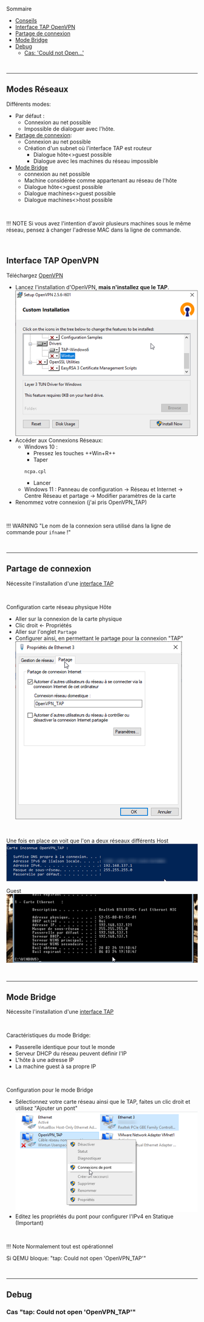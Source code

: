 Sommaire
- [Conseils](#Conseils)  
- [Interface TAP OpenVPN](#Interface-Tap-OpenVPN)  
- [Partage de connexion](Partage-de-connexion)  
- [Mode Bridge](#Mode-Bridge)  
- [Debug](#Debug)  
  - [Cas: 'Could not Open...'](#cas-tap-could-not-open-openvpn_tap)  

<br>

----
## Modes Réseaux
Différents modes:
- Par défaut :  
  - Connexion au net possible  
  - Impossible de dialoguer avec l'hôte.  
- [Partage de connexion](Partage-de-connexion):  
  - Connexion au net possible  
  - Création d'un subnet où l'interface TAP est routeur  
    - Dialogue hôte<>guest possible  
    - Dialogue avec les machines du réseau impossible  
- [Mode Bridge](#Mode-Bridge)  
  - connexion au net possible  
  - Machine considérée comme appartenant au réseau de l'hôte  
  - Dialogue hôte<>guest possible  
  - Dialogue machines<>guest possible  
  - Dialogue machines<>host possible  

<br>


!!! NOTE 
    Si vous avez l'intention d'avoir plusieurs machines sous le même réseau, pensez à changer l'adresse MAC dans la ligne de commande.

<br>

## Interface TAP OpenVPN
Téléchargez [OpenVPN](https://openvpn.net/community-downloads/)

- Lancez l'installation d'OpenVPN, **mais n'installez que le TAP**.  
![open_vpn](../../assets/images/open_vpn.png)  
- Accéder aux Connexions Réseaux:  
  - Windows 10 :  
    - Pressez les touches ++Win+R++  
    - Taper   
    ```
    ncpa.cpl
    ```
    - Lancer   
  - Windows 11 : Panneau de configuration → Réseau et Internet → Centre Réseau et partage → Modifier paramètres de la carte  
- Renommez votre connexion (j'ai pris OpenVPN_TAP)  

<br>

!!! WARNING "Le nom de la connexion sera utilisé dans la ligne de commande pour `ifname` !"


<br>

----
## Partage de connexion
Nécessite l'installation d'une [interface TAP](#Interface-TAP-OpenVPN)

<br>

Configuration carte réseau physique Hôte
- Aller sur la connexion de la carte physique  
- Clic droit &larr; Propriétés  
- Aller sur l'onglet `Partage`  
- Configurer ainsi, en permettant le partage pour la connexion "TAP"  
![shared_conn](../../assets/images/shared_conn.png)

<br>

Une fois en place on voit que l'on a deux réseaux différents
Host  
![shared_conn2](../../assets/images/shared_conn2.png)

Guest  
![shared_conn3](../../assets/images/shared_conn3.png)

<br>

----
## Mode Bridge
Nécessite l'installation d'une [interface TAP](#Interface-TAP-OpenVPN)

<br>

Caractéristiques du mode Bridge:
- Passerelle identique pour tout le monde  
- Serveur DHCP du réseau peuvent définir l'IP  
- L'hôte à une adresse IP  
- La machine guest à sa propre IP  

<br>

Configuration pour le mode Bridge

- Sélectionnez votre carte réseau ainsi que le TAP, faites un clic droit et utilisez "Ajouter un pont"  
![bridge](../../assets/images/bridge.png)  
- Editez les propriétés du pont pour configurer l'IPv4 en Statique (Important)  

<br>

!!! Note
    Normalement tout est opérationnel
    

Si QEMU bloque: "tap: Could not open 'OpenVPN_TAP'"

<br>

----
## Debug
### Cas "tap: Could not open 'OpenVPN_TAP'"
